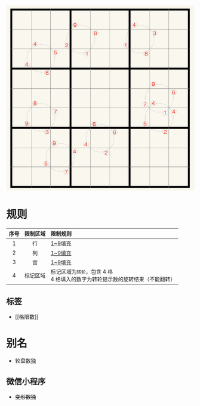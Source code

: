 ![](../../../images/sudoku/转轮数独.png)

# 规则
| 序号  | 限制区域 | 限制规则                                           |
|:---:|:----:|:-----------------------------------------------|
|  1  |  行   | [1~9填充]                                        |
|  2  |  列   | [1~9填充]                                        |
|  3  |  宫   | [1~9填充]                                        |
|  4  | 标记区域 | 标记区域为`转轮`，包含 4 格<br/>4 格填入的数字为转轮提示数的旋转结果（不能翻转） |

## 标签

- [[格限数]]

# 别名
- 轮盘数独

## 微信小程序
- ~~变形数独~~

[1~9填充]: ../../../rules.md#1to9填充
